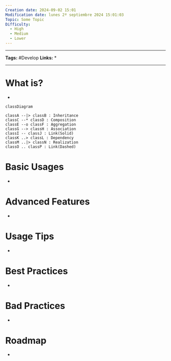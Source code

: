 ```yaml
---
Creation date: 2024-09-02 15:01
Modification date: lunes 2º septiembre 2024 15:01:03
Topic: Some Topic
Difficulty:
  - High
  - Medium
  - Lower
---
```


---

**Tags:** #Develop 
**Links:** 
* 

---

# What is?
-

```mermaid
classDiagram

classA --|> classB : Inheritance
classC --* classD : Composition
classE --o classF : Aggregation
classG --> classH : Association
classI -- classJ : Link(Solid)
classK ..> classL : Dependency
classM ..|> classN : Realization
classO .. classP : Link(Dashed)
```

# Basic Usages
-

# Advanced Features
-

# Usage Tips
-

# Best Practices
-

# Bad Practices
-

# Roadmap
-
